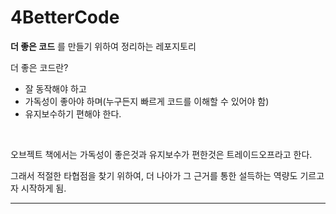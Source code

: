 # 4BetterCode

**더 좋은 코드** 를 만들기 위하여 정리하는 레포지토리

더 좋은 코드란?

-  잘 동작해야 하고
-  가독성이 좋아야 하며(누구든지 빠르게 코드를 이해할 수 있어야 함)
-  유지보수하기 편해야 한다.

&nbsp;

오브젝트 책에서는 가독성이 좋은것과 유지보수가 편한것은 트레이드오프라고 한다.

그래서 적절한 타협점을 찾기 위하여, 더 나아가 그 근거를 통한 설득하는 역량도 기르고자 시작하게 됨.

---



